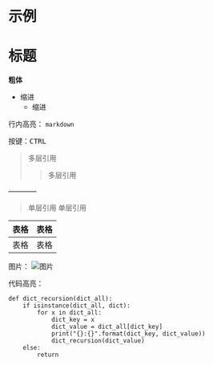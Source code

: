 # 示例

# 标题

**粗体**

- 缩进
  - 缩进

行内高亮： `markdown`

按键：<kbd>CTRL</kbd>

> 多层引用
> > 多层引用

————

> 单层引用
> 单层引用

| 表格 | 表格 |
| -    |  -   |
| 表格 | 表格 |


图片： ![图片](https://vip.kybmig.cc/uploads/avatar/74.jpg)



代码高亮：
```
def dict_recursion(dict_all):
    if isinstance(dict_all, dict):
        for x in dict_all:
            dict_key = x
            dict_value = dict_all[dict_key]
            print("{}:{}".format(dict_key, dict_value))
            dict_recursion(dict_value)
    else:
        return
```
